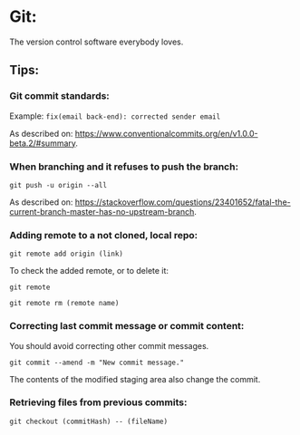 # Git:

The version control software everybody loves.

## Tips:
### Git commit standards:

Example: `fix(email back-end): corrected sender email`

As described on: 
https://www.conventionalcommits.org/en/v1.0.0-beta.2/#summary.

### When branching and it refuses to push the branch:

`git push -u origin --all`

As described on: 
https://stackoverflow.com/questions/23401652/fatal-the-current-branch-master-has-no-upstream-branch.

### Adding remote to a not cloned, local repo:

`git remote add origin (link)`

To check the added remote, or to delete it:

`git remote`

`git remote rm (remote name)`

### Correcting last commit message or commit content:

You should avoid correcting other commit messages.

`git commit --amend -m "New commit message."`

The contents of the modified staging area also change the commit.

### Retrieving files from previous commits:

`git checkout (commitHash) -- (fileName)`